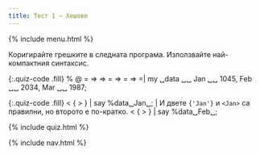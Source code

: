 ```yaml
---
title: Тест 1 — Хешове
---
```


{% include menu.html %}

Коригирайте грешките в следната програма. Използвайте най-компактния синтаксис.

{:.quiz-code .fill}
% @ = => => = => = => =| my ␣data ␣␣ Jan ␣␣ 1045, Feb ␣␣ 2034, Mar ␣␣ 1987;

{:.quiz-code .fill}
< { > } | say %data␣Jan␣; | И двете `{'Jan'}` и `<Jan>` са правилни, но второто е по-кратко.
< { > } | say %data␣Feb␣;

{% include quiz.html %}

{% include nav.html %}